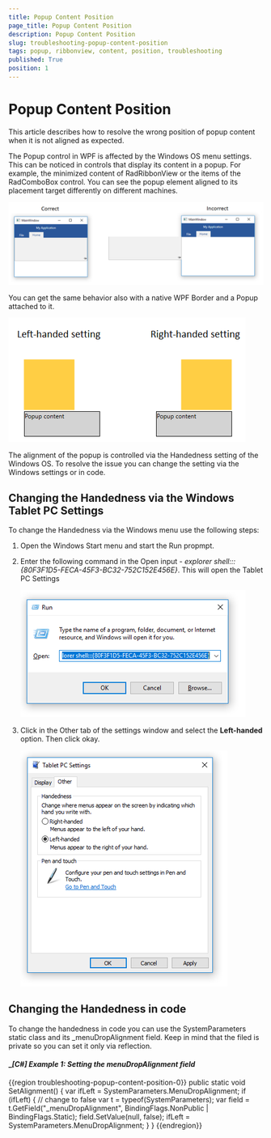 ```yaml
---
title: Popup Content Position
page_title: Popup Content Position
description: Popup Content Position
slug: troubleshooting-popup-content-position
tags: popup, ribbonview, content, position, troubleshooting
published: True
position: 1
---
```


# Popup Content Position

This article describes how to resolve the wrong position of popup content when it is not aligned as expected.

The Popup control in WPF is affected by the Windows OS menu settings. This can be noticed in controls that display its content in a popup. For example, the minimized content of RadRibbonView or the items of the RadComboBox control. You can see the popup element aligned to its placement target differently on different machines.

![](images/troubleshooting-popup-content-position-0.png)

You can get the same behavior also with a native WPF Border and a Popup attached to it.

![](images/troubleshooting-popup-content-position-1.png)

The alignment of the popup is controlled via the Handedness setting of the Windows OS. To resolve the issue you can change the setting via the Windows settings or in code.

## Changing the Handedness via the Windows Tablet PC Settings

To change the Handedness via the Windows menu use the following steps:

1. Open the Windows Start menu and start the Run propmpt.	
2. Enter the following command in the Open input - *explorer shell:::{80F3F1D5-FECA-45F3-BC32-752C152E456E}*. This will open the Tablet PC Settings  

	![](images/troubleshooting-popup-content-position-2.png)
	
3. Click in the Other tab of the settings window and select the __Left-handed__ option. Then click okay.
	
	![](images/troubleshooting-popup-content-position-3.png)

## Changing the Handedness in code

To change the handedness in code you can use the SystemParameters static class and its _menuDropAlignment field. Keep in mind that the filed is private so you can set it only via reflection.

#### __[C#] Example 1: Setting the _menuDropAlignment field__
{{region troubleshooting-popup-content-position-0}}
	public static void SetAlignment()
	{
		var ifLeft = SystemParameters.MenuDropAlignment;
		if (ifLeft)
		{
			// change to false
			var t = typeof(SystemParameters);
			var field = t.GetField("_menuDropAlignment", BindingFlags.NonPublic | BindingFlags.Static);
			field.SetValue(null, false);
			ifLeft = SystemParameters.MenuDropAlignment;
		}
	}
{{endregion}}